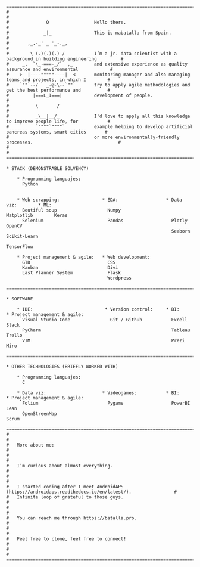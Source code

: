     =============================================================================================================
    #                                                                                                           #
    #              O                 Hello there.                                                               #
    #             _|_                This is mabatalla from Spain.                                              #
    #       ,_.-_' _ '_-._,                                                                                     #
    #        \ (.)(.)(.) /           I’m a jr. data scientist with a background in building engineering         #
    #     _,  `\_-===-_/`  ,_        and extensive experience as quality assurance and environmental            #
    #    >  |----"""""----|  <       monitoring manager and also managing teams and projects, in which I        #
    #    `""`--/   _-@-\--`""`       try to apply agile methodologies and get the best performance and          #
    #         |===L_I===|            development of people.                                                     #
    #          \       /                                                                                        #
    #          _\__|__/_             I'd love to apply all this knowledge to improve people life, for           #
    #          `""""`""""`           example helping to develop artificial pancreas systems, smart cities       #
    #                                or more environmentally-friendly processes.                                #
    #                                                                                                           #
    =============================================================================================================
    
    * STACK (DEMONSTRABLE SOLVENCY)
    
        * Programming languajes:
          Python


        * Web scrapping:                * EDA:                  * Data viz:        * ML:
          Beutiful soup                   Numpy                   Matplotlib        Keras
          Selenium                        Pandas                  Plotly            OpenCV
                                                                  Seaborn           Scikit-Learn
                                                                                    TensorFlow

        * Project management & agile:   * Web development:
          GTD                             CSS
          Kanban                          Divi
          Last Planner System             Flask
                                          Wordpress
    
    =============================================================================================================
    
    * SOFTWARE
    
        * IDE:                           * Version control:     * BI:               * Project management & agile:
          Visual Studio Code               Git / Github           Excell              Slack
          PyCharm                                                 Tableau             Trello
          VIM                                                     Prezi               Miro
          
    =============================================================================================================

    * OTHER TECHNOLOGIES (BRIEFLY WORKED WITH)
    
        * Programming languajes:
          C
          
        * Data viz:                     * Videogames:           * BI:               * Project management & agile:
          Folium                          Pygame                  PowerBI             Lean
          OpenStreenMap                                                               Scrum
          
    =============================================================================================================
    #                                                                                                           #
    #   More about me:                                                                                          #
    #                                                                                                           #
    #   I’m curious about almost everything.                                                                    #
    #                                                                                                           #
    #   I started coding after I meet AndroidAPS (https://androidaps.readthedocs.io/en/latest/).                #     
    #   Infinite loop of grateful to those guys.                                                                #
    #                                                                                                           #
    #   You can reach me through https://batalla.pro.                                                           #
    #                                                                                                           #
    #   Feel free to clone, feel free to connect!                                                               #
    #                                                                                                           #
    =============================================================================================================
